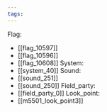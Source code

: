 ```yaml
---
tags:
---
```

Flag:
- [[flag_10597]]
- [[flag_10596]]
- [[flag_10608]]
System:
- [[system_40]]
Sound:
- [[sound_251]]
- [[sound_250]]
Field_party:
- [[field_party_0]]
Look_point:
- [[m5501_look_point3]]

